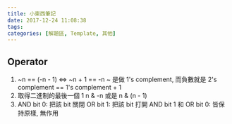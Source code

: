 ```yaml
---
title: 小東西筆記
date: 2017-12-24 11:08:38
tags:
categories: [解題區, Template, 其他]
---
```


## Operator
1. ~n == (-n - 1) <=> ~n + 1 == -n
~ 是做 1's complement, 而負數就是 2's complement == 1's complement + 1
2. 取得二進制的最後一個 1
n & -n 或是 n & (n - 1)
3. AND bit 0: 把該 bit 關閉
   OR  bit 1: 把該 bit 打開
   AND bit 1 和 OR bit 0: 皆保持原樣, 無作用
